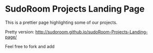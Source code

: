 # SudoRoom Projects Landing Page

This is a prettier page highlighting some of our projects.

Pretty version: http://sudoroom.github.io/sudoRoom-Projects-Landing-page/

Feel free to fork and add
